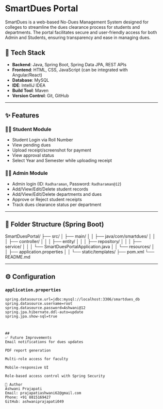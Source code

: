 # SmartDues Portal

SmartDues is a web-based No-Dues Management System designed for colleges to streamline the dues clearance process for students and departments. The portal facilitates secure and user-friendly access for both Admin and Students, ensuring transparency and ease in managing dues.

## 🔧 Tech Stack

- **Backend**: Java, Spring Boot, Spring Data JPA, REST APIs  
- **Frontend**: HTML, CSS, JavaScript (can be integrated with Angular/React)
- **Database**: MySQL  
- **IDE**: IntelliJ IDEA  
- **Build Tool**: Maven  
- **Version Control**: Git, GitHub  

---

## ✨ Features

### 👨‍🎓 Student Module
- Student Login via Roll Number
- View pending dues
- Upload receipt/screenshot for payment
- View approval status
- Select Year and Semester while uploading receipt

### 👨‍💼 Admin Module
- Admin login (ID: `Radharaman`, Password: `Radharaman@12`)
- Add/View/Edit/Delete student records
- Add/View/Edit/Delete departments and dues
- Approve or Reject student receipts
- Track dues clearance status per department

---

## 📁 Folder Structure (Spring Boot)
SmartDuesPortal/
├── src/
│ ├── main/
│ │ ├── java/com/smartdues/
│ │ │ ├── controller/
│ │ │ ├── entity/
│ │ │ ├── repository/
│ │ │ ├── service/
│ │ │ └── SmartDuesPortalApplication.java
│ │ └── resources/
│ │ ├── application.properties
│ │ └── static/templates/
├── pom.xml
└── README.md


---

## ⚙️ Configuration

### `application.properties`
```properties
spring.datasource.url=jdbc:mysql://localhost:3306/smartdues_db
spring.datasource.username=root
spring.datasource.password=Ashwani@12
spring.jpa.hibernate.ddl-auto=update
spring.jpa.show-sql=true



##
✅ Future Improvements
Email notifications for dues updates

PDF report generation

Multi-role access for faculty

Mobile-responsive UI

Role-based access control with Spring Security

🙋 Author
Ashwani Prajapati
Email: prajapatiashwani62@gmail.com
Phone: +91 8815169427
GitHub: ashwaniprajapati049

